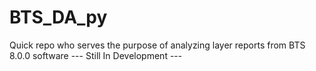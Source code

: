 # BTS_DA_py
Quick repo who serves the purpose of analyzing layer reports from BTS 8.0.0 software
--- Still In Development ---